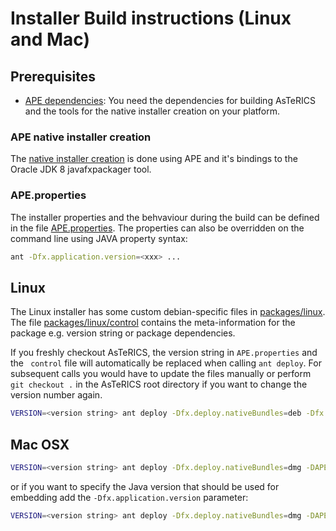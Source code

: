 # Installer Build instructions (Linux and Mac)

## Prerequisites

* [APE dependencies](../../bin/APE/#dependencies): You need the dependencies for building AsTeRICS and the tools for the native installer creation on your platform.

### APE native installer creation

The [native installer creation](../../bin/APE#build-infrastructure-and-native-installer-creation) is done using APE and it's bindings to the Oracle JDK 8 javafxpackager tool.

### APE.properties

The installer properties and the behvaviour during the build can be defined in the file [APE.properties](./APE.properties). The properties can also be overridden on the command line using JAVA property syntax:

```bash
ant -Dfx.application.version=<xxx> ...
``` 

## Linux

The Linux installer has some custom debian-specific files in [packages/linux](./packages/linux/). The file [packages/linux/control](./packages/linux/control) contains the meta-information for the package e.g. version string or package dependencies.

If you freshly checkout AsTeRICS, the version string in ```APE.properties``` and the ``` control``` file will automatically be replaced when calling ```ant deploy```. For subsequent calls you would have to update the files manually or perform ```git checkout .``` in the AsTeRICS root directory if you want to change the version number again.

```bash
VERSION=<version string> ant deploy -Dfx.deploy.nativeBundles=deb -Dfx.application.version=$VERSION
```

## Mac OSX

```bash
VERSION=<version string> ant deploy -Dfx.deploy.nativeBundles=dmg -DAPE.embedJava=true -Dfx.application.version=$VERSION
```

or if you want to specify the Java version that should be used for embedding add the ```-Dfx.application.version``` parameter:

```bash
VERSION=<version string> ant deploy -Dfx.deploy.nativeBundles=dmg -DAPE.embedJava=true -Dfx.application.version=$VERSION -Dfx.platform.basedir=<path to JRE Home> 
```


